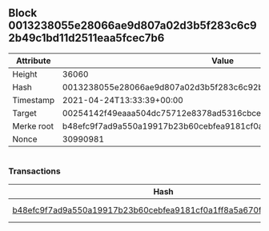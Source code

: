 ## Block 0013238055e28066ae9d807a02d3b5f283c6c92b49c1bd11d2511eaa5fcec7b6

Attribute | Value
--- | ---
Height | 36060
Hash | 0013238055e28066ae9d807a02d3b5f283c6c92b49c1bd11d2511eaa5fcec7b6
Timestamp | 2021-04-24T13:33:39+00:00
Target | 00254142f49eaaa504dc75712e8378ad5316cbcead634704b3734b6271167cc4
Merke root | b48efc9f7ad9a550a19917b23b60cebfea9181cf0a1ff8a5a670f2d861ba41fa
Nonce | 30990981

```

```

### Transactions

Hash | Amount
--- | ---
[b48efc9f7ad9a550a19917b23b60cebfea9181cf0a1ff8a5a670f2d861ba41fa](b48efc9f7ad9a550a19917b23b60cebfea9181cf0a1ff8a5a670f2d861ba41fa.md) | 10.00000000 SKEPTI 
